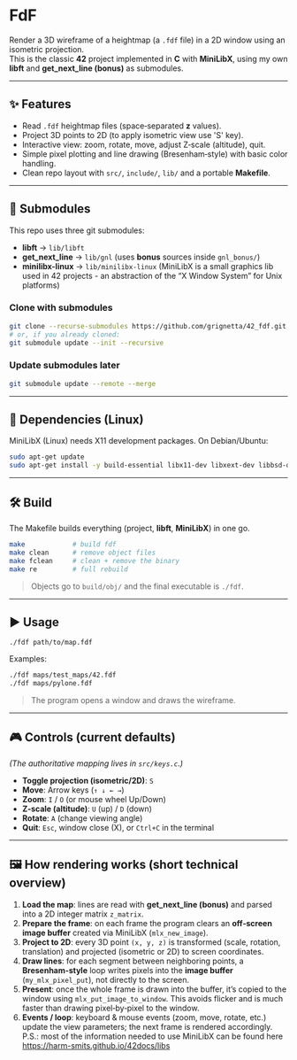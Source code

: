 # FdF

Render a 3D wireframe of a heightmap (a `.fdf` file) in a 2D window using an isometric projection.  
This is the classic **42** project implemented in **C** with **MiniLibX**, using my own **libft** and **get_next_line (bonus)** as submodules.

---

## ✨ Features

- Read `.fdf` heightmap files (space‑separated **z** values).
- Project 3D points to 2D (to apply isometric view use 'S' key).
- Interactive view: zoom, rotate, move, adjust Z‑scale (altitude), quit.
- Simple pixel plotting and line drawing (Bresenham‑style) with basic color handling.
- Clean repo layout with `src/`, `include/`, `lib/` and a portable **Makefile**.

---

## 🔌 Submodules

This repo uses three git submodules:

- **libft** → `lib/libft`  
- **get_next_line** → `lib/gnl` (uses **bonus** sources inside `gnl_bonus/`)  
- **minilibx-linux** → `lib/minilibx-linux` (MiniLibX is a small graphics lib used in 42 projects - an abstraction of the “X Window System” for Unix platforms)

### Clone with submodules

```bash
git clone --recurse-submodules https://github.com/grignetta/42_fdf.git fdf
# or, if you already cloned:
git submodule update --init --recursive
```

### Update submodules later

```bash
git submodule update --remote --merge
```

---

## 🧱 Dependencies (Linux)

MiniLibX (Linux) needs X11 development packages. On Debian/Ubuntu:

```bash
sudo apt-get update
sudo apt-get install -y build-essential libx11-dev libxext-dev libbsd-dev
```

---

## 🛠️ Build

The Makefile builds everything (project, **libft**, **MiniLibX**) in one go.

```bash
make            # build fdf
make clean      # remove object files
make fclean     # clean + remove the binary
make re         # full rebuild
```

> Objects go to `build/obj/` and the final executable is `./fdf`.

---

## ▶️ Usage

```
./fdf path/to/map.fdf
```
Examples:
```bash
./fdf maps/test_maps/42.fdf
./fdf maps/pylone.fdf
```

> The program opens a window and draws the wireframe.

---

## 🎮 Controls (current defaults)

*(The authoritative mapping lives in `src/keys.c`.)*

- **Toggle projection (isometric/2D)**: `S`
- **Move**: Arrow keys (`↑ ↓ ← →`)
- **Zoom**: `I` / `O` (or mouse wheel Up/Down)
- **Z‑scale (altitude)**: `U` (up) / `D` (down)
- **Rotate**: `A` (change viewing angle)
- **Quit**: `Esc`, window close (X), or `Ctrl+C` in the terminal

---

## 🖼️ How rendering works (short technical overview)

1. **Load the map**: lines are read with **get_next_line (bonus)** and parsed into a 2D integer matrix `z_matrix`.
2. **Prepare the frame**: on each frame the program clears an **off‑screen image buffer** created via MiniLibX (`mlx_new_image`).
3. **Project to 2D**: every 3D point `(x, y, z)` is transformed (scale, rotation, translation) and projected (isometric or 2D) to screen coordinates.
4. **Draw lines**: for each segment between neighboring points, a **Bresenham‑style** loop writes pixels into the **image buffer** (`my_mlx_pixel_put`), not directly to the screen.
5. **Present**: once the whole frame is drawn into the buffer, it’s copied to the window using `mlx_put_image_to_window`. This avoids flicker and is much faster than drawing pixel‑by‑pixel to the window.
6. **Events / loop**: keyboard & mouse events (zoom, move, rotate, etc.) update the view parameters; the next frame is rendered accordingly.
P.S.: most of the information needed to use MiniLibX can be found here https://harm-smits.github.io/42docs/libs

